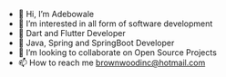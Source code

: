 - 👋 Hi, I’m Adebowale
- 👀 I’m interested in all form of software development
- 🌱 Dart and Flutter Developer
- 🌱 Java, Spring and SpringBoot Developer
- 💞️ I’m looking to collaborate on Open Source Projects
- 📫 How to reach me brownwoodinc@hotmail.com

<!---
brownwood/brownwood is a ✨ special ✨ repository because its `README.md` (this file) appears on your GitHub profile.
You can click the Preview link to take a look at your changes.
--->
